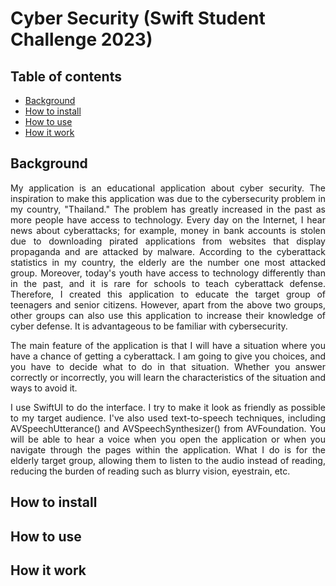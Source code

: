 # Cyber Security (Swift Student Challenge 2023)

## Table of contents

 - [Background](#Background)
 - [How to install](#how-to-install) 
 - [How to use](#how-to-use) 
 - [How it work](#how-it-work)
 
## Background
<p align="justify"> My application is an educational application about cyber security. The inspiration to make this application was due to the cybersecurity problem in my country, "Thailand." The problem has greatly increased in the past as more people have access to technology. Every day on the Internet, I hear news about cyberattacks; for example, money in bank accounts is stolen due to downloading pirated applications from websites that display propaganda and are attacked by malware. According to the cyberattack statistics in my country, the elderly are the number one most attacked group. Moreover, today's youth have access to technology differently than in the past, and it is rare for schools to teach cyberattack defense. Therefore, I created this application to educate the target group of teenagers and senior citizens. However, apart from the above two groups, other groups can also use this application to increase their knowledge of cyber defense. It is advantageous to be familiar with cybersecurity.  </p>

<p align="justify"> The main feature of the application is that I will have a situation where you have a chance of getting a cyberattack. I am going to give you choices, and you have to decide what to do in that situation. Whether you answer correctly or incorrectly, you will learn the characteristics of the situation and ways to avoid it. </p>

<p align="justify"> I use SwiftUI to do the interface. I try to make it look as friendly as possible to my target audience. I've also used text-to-speech techniques, including AVSpeechUtterance() and AVSpeechSynthesizer() from AVFoundation. You will be able to hear a voice when you open the application or when you navigate through the pages within the application. What I do is for the elderly target group, allowing them to listen to the audio instead of reading, reducing the burden of reading such as blurry vision, eyestrain, etc. </p>

## How to install

## How to use

## How it work
